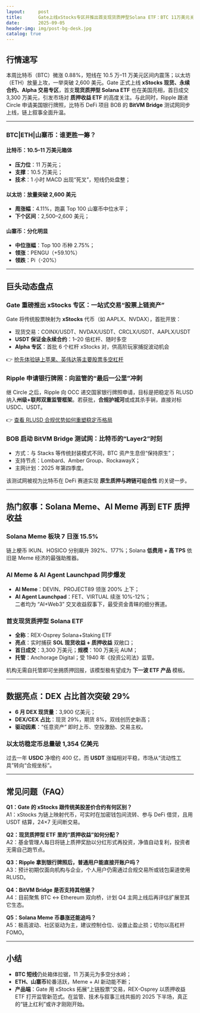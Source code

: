 ```yaml
---
layout:     post
title:      Gate上线xStocks专区并推出首支现货质押型Solana ETF：BTC 11万美元关口争夺加剧
date:       2025-09-05
header-img: img/post-bg-desk.jpg
catalog: true
---
```


## 行情速写
本周比特币（BTC）微涨 0.88%，短线在 10.5 万–11 万美元区间内震荡；以太坊（ETH）放量上攻，一举突破 2,600 美元。Gate 正式上线 **xStocks 现货、永续合约、Alpha 交易专区**，首支**现货质押型 Solana ETF** 也在美国亮相，首日成交 3,300 万美元，引发市场对 **质押收益 ETF** 的高度关注。与此同时，Ripple 跟进 Circle 申请美国银行牌照，比特币 DeFi 项目 BOB 的 **BitVM Bridge** 测试网同步上线，链上叙事全面升温。

---

### BTC|ETH|山寨币：谁更胜一筹？

#### 比特币：10.5–11 万美元箱体
- **压力位**：11 万美元；
- **支撑**：10.5 万美元；
- **技术**：1 小时 MACD 出现“死叉”，短线仍处盘整；

#### 以太坊：放量突破 2,600 美元
- **周涨幅**：4.11%，跑贏 Top 100 山寨币中位水平；
- **下个区间**：2,500–2,600 美元；

#### 山寨币：分化明显
- **中位涨幅**：Top 100 币种 2.75%；  
- **领涨**：PENGU（+59.10%）  
- **领跌**：Pi（-20%）

---

## 巨头动态盘点

### Gate 重磅推出 xStocks 专区：一站式交易“股票上链资产”
Gate 将传统股票映射为 **xStocks** 代币（如 AAPLX、NVDAX），首批开放：
- 现货交易：COINX/USDT、NVDAX/USDT、CRCLX/USDT、AAPLX/USDT  
- **USDT 保证金永续合约**：1–20 倍杠杆、随时多空  
- **Alpha 专区**：首批 6 个杠杆 xStocks 对，供高阶玩家捕捉波动机会

👉 [抢先体验链上苹果、英伟达等主要股票多空杠杆](https://okxdog.com/)

### Ripple 申请银行牌照：向监管的“最后一公里”冲刺
继 Circle 之后，Ripple 向 OCC 递交国家银行牌照申请，目标是把稳定币 RLUSD 纳入**州级+联邦双重监管框架**。若获批，**合规护城河**或成其杀手锏，直接对标 USDC、USDT。

👉 [查看 RLUSD 合规优势如何重塑稳定币格局](https://okxdog.com/)

### BOB 启动 BitVM Bridge 测试网：比特币的“Layer2”时刻
- 方式：与 Stacks 等传统封装模式不同，BTC 资产生息但“保持原生”；  
- 支持节点：Lombard、Amber Group、RockawayX；  
- 主网计划：2025 年第四季度。

该测试网被视为比特币在 DeFi 赛道实现 **原生质押与跨链可组合性** 的关键一步。

---

## 热门叙事：Solana Meme、AI Meme 再到 ETF 质押收益

### Solana Meme 板块 7 日涨 15.5%
链上梗币 IKUN、HOSICO 分别飙升 392%、177%；Solana **低费用 + 高 TPS** 依旧是 Meme 经济的最强助推器。

### AI Meme & AI Agent Launchpad 同步爆发
- **AI Meme**：DEVIN、PROJECT89 领涨 200% 上下；  
- **AI Agent Launchpad**：FET、VIRTUAL 续涨 10%-12%；  
二者均为 “AI+Web3” 交叉收益叙事下，最受资金青睐的细分赛道。

### 首支现货质押型 Solana ETF
- **全称**：REX-Osprey Solana+Staking ETF  
- **亮点**：实时捕获 **SOL 现货收益 + 质押收益** 双敞口；  
- **首日成交**：3,300 万美元；**规模**：100 万美元 AUM；  
- **托管**：Anchorage Digital；受 1940 年《投资公司法》监管。

机构无需自托管即可坐拥质押回报，该模型极有望成为 **下一波 ETF 产品** 模板。

---

## 数据亮点：DEX 占比首次突破 29%

- **6 月 DEX 现货量**：3,900 亿美元；  
- **DEX/CEX 占比**：现货 29%，期货 8%，双线创历史新高；  
- **驱动因素**：“任意资产” 即时上币、空投激励、交易主权。

### 以太坊稳定币总量破 1,354 亿美元
过去一年 **USDC** 净增约 400 亿，而 **USDT** 涨幅相对平稳，市场从“流动性工具”转向“合规坐标”。

---

## 常见问题（FAQ）

**Q1：Gate 的 xStocks 跟传统美股差价合约有何区别？**  
A1：xStocks 为链上映射代币，可实时在加密钱包间流转、参与 DeFi 借贷，且用 USDT 结算，24×7 无间断交易。

**Q2：现货质押型 ETF 里的“质押收益”如何分配？**  
A2：基金管理人每日将链上质押奖励以分红形式再投资，净值自动复利，投资者无需自己跑节点。

**Q3：Ripple 拿到银行牌照后，普通用户能直接开账户吗？**  
A3：预计初期仅面向机构与企业，个人用户仍需通过合规交易所或钱包渠道使用 RLUSD。

**Q4：BitVM Bridge 是否支持其他链？**  
A4：目前聚焦 BTC ↔ Ethereum 双向桥，计划 Q4 主网上线后再评估扩展至其它生态。

**Q5：Solana Meme 币暴涨还能追吗？**  
A5：极高波动、社区驱动为主，建议控制仓位、设置止盈止损；切勿以高杠杆 FOMO。

---

## 小结
- **BTC 短线**仍处箱体拉锯，11 万美元为多空分水岭；  
- **ETH、山寨币**轮番活跃，Meme + AI 新动能不断；  
- **产品端**：Gate 用 xStocks 拓展“上链股票”交易，REX-Osprey 以质押收益 ETF 打开监管新范式。在监管、技术与叙事三线共振的 2025 下半场，真正的“链上红利”或许才刚刚开始。